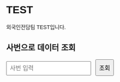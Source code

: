 # TEST
외국인전담팀 TEST입니다.
<!DOCTYPE html>
<html lang="ko">
<head>
  <meta charset="UTF-8" />
  <meta name="viewport" content="width=device-width, initial-scale=1.0"/>
  <title>사번 조회</title>
  <style>
    body {
      font-family: sans-serif;
      max-width: 600px;
      margin: 50px auto;
      padding: 1rem;
    }
    input, button {
      padding: 8px;
      font-size: 16px;
      margin-right: 8px;
    }
    table {
      width: 100%;
      border-collapse: collapse;
      margin-top: 20px;
    }
    th, td {
      border: 1px solid #aaa;
      padding: 8px;
      text-align: left;
    }
  </style>
</head>
<body>
  <h2>사번으로 데이터 조회</h2>
  <input type="text" id="employeeId" placeholder="사번 입력" />
  <button onclick="searchData()">조회</button>
  <div id="result"></div>

  <script>
    const scriptUrl = 'https://script.google.com/macros/s/AKfycbwYBb1BquiWZPuLlYSn8UI0pmDPMbPfgnpTvDAGOyD8TlWKOkmvzitO7VvzEgJeaROw/exec'; // ← 여기에 본인의 Apps Script Web App URL을 넣으세요

    async function searchData() {
      const empId = document.getElementById('employeeId').value.trim();
      if (!empId) {
        alert("사번을 입력하세요.");
        return;
      }

      try {
        const response = await fetch(`${scriptUrl}?id=${encodeURIComponent(empId)}`);
        const data = await response.json();

        if (data.length === 0) {
          document.getElementById('result').innerHTML = `<p>해당 사번의 데이터를 찾을 수 없습니다.</p>`;
          return;
        }

        // 표 생성
        let table = `<table><thead><tr>`;
        Object.keys(data[0]).forEach(key => {
          table += `<th>${key}</th>`;
        });
        table += `</tr></thead><tbody>`;

        data.forEach(row => {
          table += `<tr>`;
          Object.values(row).forEach(value => {
            table += `<td>${value}</td>`;
          });
          table += `</tr>`;
        });

        table += `</tbody></table>`;
        document.getElementById('result').innerHTML = table;

      } catch (error) {
        console.error(error);
        document.getElementById('result').innerHTML = `<p>데이터를 불러오지 못했습니다.</p>`;
      }
    }
  </script>
</body>
</html>
